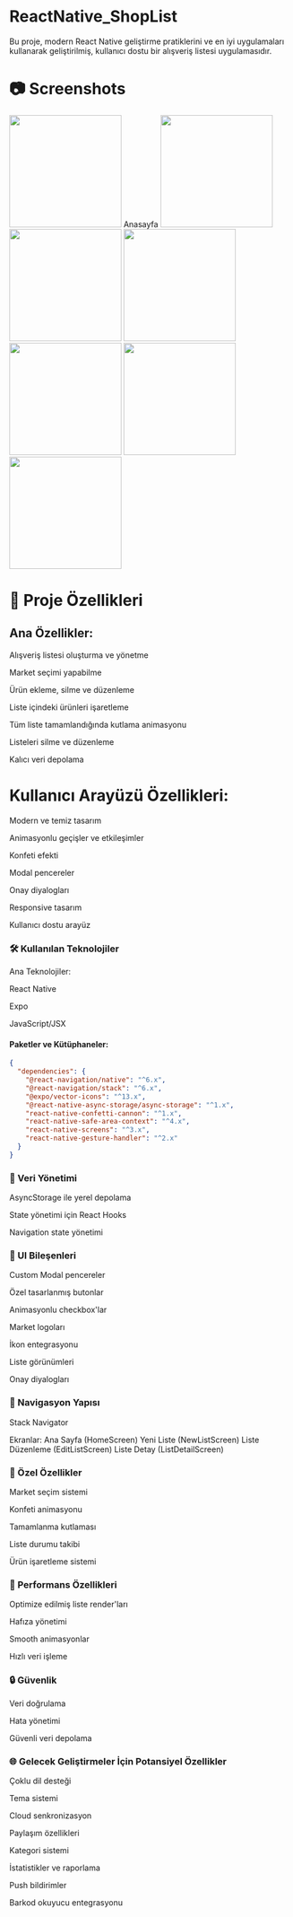 # ReactNative_ShopList

Bu proje, modern React Native geliştirme pratiklerini ve en iyi uygulamaları kullanarak geliştirilmiş, kullanıcı dostu bir alışveriş listesi uygulamasıdır.

# 📷 Screenshots



<p>
  <img src="https://github.com/user-attachments/assets/c5d2e527-d146-4a54-92d7-44483c0d725c"  width="200"/> Anasayfa
  <img src="https://github.com/user-attachments/assets/a35d5e29-82de-45a6-840a-4fab350f2f8c" width="200"/>
  <img src="https://github.com/user-attachments/assets/3f08c896-4445-4fd1-bd95-b086cccf342d" width="200"/>
  <img src="https://github.com/user-attachments/assets/84b489a6-a744-40af-bed4-02a088ac628c" width="200"/>
  <img src="https://github.com/user-attachments/assets/58cbdfb0-9043-4be5-8cde-0cc81795e0f2" width="200"/>
  <img src="https://github.com/user-attachments/assets/10ed3a87-9844-4bb9-bea4-5ca3646ee348" width="200"/>
  <img src="https://github.com/user-attachments/assets/a16cf403-6837-4ee8-806d-5430a7af5f5f" width="200"/>
</p>


# 🚀 Proje Özellikleri

## Ana Özellikler:

Alışveriş listesi oluşturma ve yönetme

Market seçimi yapabilme

Ürün ekleme, silme ve düzenleme

Liste içindeki ürünleri işaretleme

Tüm liste tamamlandığında kutlama animasyonu

Listeleri silme ve düzenleme

Kalıcı veri depolama

# Kullanıcı Arayüzü Özellikleri:

Modern ve temiz tasarım

Animasyonlu geçişler ve etkileşimler

Konfeti efekti

Modal pencereler

Onay diyalogları

Responsive tasarım

Kullanıcı dostu arayüz

### 🛠 Kullanılan Teknolojiler

Ana Teknolojiler:

React Native

Expo

JavaScript/JSX


#### Paketler ve Kütüphaneler:
```json
{
  "dependencies": {
    "@react-navigation/native": "^6.x",
    "@react-navigation/stack": "^6.x",
    "@expo/vector-icons": "^13.x",
    "@react-native-async-storage/async-storage": "^1.x",
    "react-native-confetti-cannon": "^1.x",
    "react-native-safe-area-context": "^4.x",
    "react-native-screens": "^3.x",
    "react-native-gesture-handler": "^2.x"
  }
}
```

### 💾 Veri Yönetimi

AsyncStorage ile yerel depolama

State yönetimi için React Hooks

Navigation state yönetimi

### 🎨 UI Bileşenleri

Custom Modal pencereler

Özel tasarlanmış butonlar

Animasyonlu checkbox'lar

Market logoları

İkon entegrasyonu

Liste görünümleri

Onay diyalogları


### 🔄 Navigasyon Yapısı

Stack Navigator

Ekranlar:
  Ana Sayfa (HomeScreen)
  Yeni Liste (NewListScreen)
  Liste Düzenleme (EditListScreen)
  Liste Detay (ListDetailScreen)


### 🎯 Özel Özellikler

Market seçim sistemi

Konfeti animasyonu

Tamamlanma kutlaması

Liste durumu takibi

Ürün işaretleme sistemi

### 📱 Performans Özellikleri

Optimize edilmiş liste render'ları

Hafıza yönetimi

Smooth animasyonlar

Hızlı veri işleme


### 🔒 Güvenlik

Veri doğrulama

Hata yönetimi

Güvenli veri depolama


### 🌐 Gelecek Geliştirmeler İçin Potansiyel Özellikler

Çoklu dil desteği

Tema sistemi

Cloud senkronizasyon

Paylaşım özellikleri

Kategori sistemi

İstatistikler ve raporlama

Push bildirimler

Barkod okuyucu entegrasyonu
